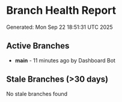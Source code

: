 # Branch Health Report
Generated: Mon Sep 22 18:51:31 UTC 2025

## Active Branches
- **main** - 11 minutes ago by Dashboard Bot

## Stale Branches (>30 days)
No stale branches found
